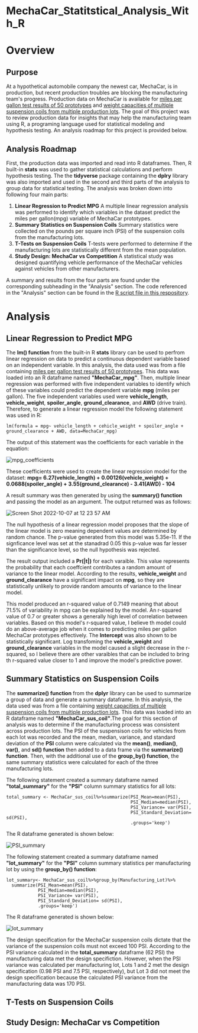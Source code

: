 # MechaCar_Statitstical_Analysis_With_R
# Overview 
## Purpose
At a hypothetical automobile company the newest car, MechaCar, is in production, but recent production troubles are blocking the manufacturing team's progress. Production data on MechaCar is available for [miles per gallon test results of 50 prototypes](Resources/MechaCar_mpg.csv) and [weight capacities of multiple suspension coils from multiple production lots](Resources/Suspension_Coil.csv). The goal of this project was to review production data for insights that may help the manufacturing team using R, a programing language used for statistical modeling and hypothesis testing. An analysis roadmap for this project is provided below.
## Analysis Roadmap
First, the production data was imported and read into R dataframes. Then, R built-in **stats** was used to gather statistical calculations and perform hypothesis testing. The the **tidyverse** package containing the **dplry** library was also imported and used in the second and third parts of the analysis to group data for statistical testing. The analysis was broken down into following four main parts:

1. **Linear Regression to Predict MPG**
  A multiple linear regression analysis was performed to identify which variables in the dataset predict the miles per gallon(mpg) variable of MechaCar   prototypes.
2. **Summary Statistics on Suspension Coils**
  Summary statistics were collected on the pounds per square inch (PSI) of the suspension coils from the manufacturing lots.
3. **T-Tests on Suspension Coils**
  T-tests were performed to determine if the manufacturing lots are statistically different from the mean population.
4. **Study Design: MechaCar vs Competition**
  A statistical study was designed quantifying vehicle performance of the MechaCar vehicles against vehicles from other manufacturers.

A summary and results from the four parts are found under the corresponding subheading in the "Analysis" section. The code referenced in the "Analysis" section can be found in the [R script file in this respository](MechaCarChallenge.R).

# Analysis 
## Linear Regression to Predict MPG
The **lm() function** from the built-in R **stats** library can be used to perfrom linear regression on data to predict a continuous dependent variable based on an independent variable. In this analysis, the data used was from a file containing [miles per gallon test results of 50 prototypes](Resources/MechaCar_mpg.csv). This data was loaded into an R dataframe named **"MechaCar_mpg"**. Then, multiple linear regression was performed with five independent variables to identify which of these variables could predict the dependent variable **mpg** (miles per gallon). The five independent variables used were **vehicle_length**, **vehicle_weight**, **spoiler_angle**, **ground_clearance**, and **AWD** (drive train). Therefore, to generate a linear regression model the following statement was used in R:
```
lm(formula = mpg~ vehicle_length + cehicle_weight + spoiler_angle + ground_clearance + AWD, data=MechaCar_mpg)
```
The output of this statement was the coefficients for each variable in the equation:

![mpg_coefficients](https://user-images.githubusercontent.com/104794100/194467377-d86dd774-b314-4884-af7f-d4e6ee723d5e.png)

These coefficients were used to create the linear regression model for the dataset: 
**__mpg= 6.27(vehicle_length) + 0.00126(vehicle_weight) + 0.0688(spoiler_angle) + 3.55(ground_clearance) - 3.41(AWD) - 104__**

A result summary was then generated by using the **summary() function** and passing the model as an argument. The output returned was as follows:

![Screen Shot 2022-10-07 at 12 23 57 AM](https://user-images.githubusercontent.com/104794100/194469469-fad4fbcc-fd70-41fe-866d-1b20156ca6dc.png)

The null hypothesis of a linear regression model proposes that the slope of the linear model is zero meaning dependent values are determined by random chance. The p-value generated from this model was 5.35e-11. If the signficance level was set at the stanadrad 0.05 this p-value was far lesser than the significance level, so the null hypothesis was rejected.

The result output included a **Pr(|t|)** for each varaible. This value represents the probability that each coeffcient contributes a random amount of variance to the linear model. According to the results, **vehicle_weight** and **ground_clearance** have a significant impact on **mpg**, so they are statistically unlikely to provide random amounts of variance to the linear model. 

This model produced an r-squared value of 0.7149 meaning that about 71.5% of variability in mpg can be explained by the model.
An r-squared value of 0.7 or greater shows a generally high level of correlation between variables. Based on this model's r-squared value, I believe th model could do an above-average job when it comes to predicting miles per gallon MechaCar prototypes effectively. The **Intercept** was also shown to be statistically significant. Log transfoming the **vehicle_weight** and **ground_clearance** variables in the model caused a slight decrease in the r-squared, so  I believe there are other varaibles that can be included to bring th r-squared value closer to 1 and improve the model's predictive power.

## Summary Statistics on Suspension Coils
The **summarize() function** from the **dplyr** library can be used to summarize a group of data and generate a summary dataframe. In this analysis, the data used was from a file containing [weight capacities of multiple suspension coils from multiple production lots](Resources/Suspension_Coil.csv). This data was loaded into an R dataframe named **"MechaCar_sus_coil"**.The goal for this section of analysis was to determine if the manufacturing process was consistent across production lots. The PSI of the suspensison coils for vehicles from each lot was recorded and the mean, median, variance, and standard deviation of the **PSI** column were calculated via the **mean()**, **median()**, **var()**, and **sd() function** then added to a data frame via the **summarize() function**. Then, with the additional use of the **group_by() function**, the same summary statistics were calculated for each of the three manufacturing lots.

The following statement created a summary dataframe named **"total_summary"** for the **"PSI"** column summary statistics for all lots:
```
total_summary <- MechaCar_sus_coil%>%summarize(PSI_Mean=mean(PSI), 
                                               PSI_Median=median(PSI),
                                               PSI_Variance= var(PSI),
                                               PSI_Standard_Deviation= sd(PSI),
                                               .groups='keep')
```
The R dataframe generated is shown below:

![PSI_summary](https://user-images.githubusercontent.com/104794100/194483748-fa6b01b7-4eac-4024-8308-0ade996195bf.png)

The following statement created a summary dataframe named **"lot_summary"** for the **"PSI"** column summary statistics per manufacturing lot by using the **group_by() function**:
```
lot_summary<- MechaCar_sus_coil%>%group_by(Manufacturing_Lot)%>%
  summarize(PSI_Mean=mean(PSI), 
            PSI_Median=median(PSI),
            PSI_Variance= var(PSI),
            PSI_Standard_Deviation= sd(PSI),
            .groups='keep')
```
The R dataframe generated is shown below:

![lot_summary](https://user-images.githubusercontent.com/104794100/194484111-699a7848-b01c-438a-ba52-ec16f7acdbe6.png)

The design specification for the MechaCar suspension coils dictate that the variance of the suspension coils must not exceed 100 PSI. According to the PSI variance calculated in the **total_summary** dataframe (62 PSI) the manufacturing data met the design specifiction. However, when the PSI variance was calculated per manufacturing lot, Lots 1 and 2 met the design specification (0.98 PSI and 7.5 PSI, respectively), but Lot 3 did not meet the design specification because the calculated PSI variance from the manufacturing data was 170 PSI. 

## T-Tests on Suspension Coils
## Study Design: MechaCar vs Competition
